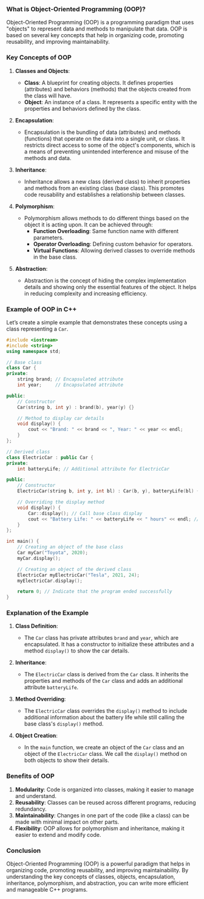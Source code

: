 
### What is Object-Oriented Programming (OOP)?

Object-Oriented Programming (OOP) is a programming paradigm that uses "objects" to represent data and methods to manipulate that data. OOP is based on several key concepts that help in organizing code, promoting reusability, and improving maintainability.

### Key Concepts of OOP

1. **Classes and Objects**:
   - **Class**: A blueprint for creating objects. It defines properties (attributes) and behaviors (methods) that the objects created from the class will have.
   - **Object**: An instance of a class. It represents a specific entity with the properties and behaviors defined by the class.

2. **Encapsulation**:
   - Encapsulation is the bundling of data (attributes) and methods (functions) that operate on the data into a single unit, or class. It restricts direct access to some of the object's components, which is a means of preventing unintended interference and misuse of the methods and data.

3. **Inheritance**:
   - Inheritance allows a new class (derived class) to inherit properties and methods from an existing class (base class). This promotes code reusability and establishes a relationship between classes.

4. **Polymorphism**:
   - Polymorphism allows methods to do different things based on the object it is acting upon. It can be achieved through:
     - **Function Overloading**: Same function name with different parameters.
     - **Operator Overloading**: Defining custom behavior for operators.
     - **Virtual Functions**: Allowing derived classes to override methods in the base class.

5. **Abstraction**:
   - Abstraction is the concept of hiding the complex implementation details and showing only the essential features of the object. It helps in reducing complexity and increasing efficiency.

### Example of OOP in C++

Let’s create a simple example that demonstrates these concepts using a class representing a `Car`.

```cpp
#include <iostream>
#include <string>
using namespace std;

// Base class
class Car {
private:
    string brand; // Encapsulated attribute
    int year;     // Encapsulated attribute

public:
    // Constructor
    Car(string b, int y) : brand(b), year(y) {}

    // Method to display car details
    void display() {
        cout << "Brand: " << brand << ", Year: " << year << endl;
    }
};

// Derived class
class ElectricCar : public Car {
private:
    int batteryLife; // Additional attribute for ElectricCar

public:
    // Constructor
    ElectricCar(string b, int y, int bl) : Car(b, y), batteryLife(bl) {}

    // Overriding the display method
    void display() {
        Car::display(); // Call base class display
        cout << "Battery Life: " << batteryLife << " hours" << endl; // Additional info
    }
};

int main() {
    // Creating an object of the base class
    Car myCar("Toyota", 2020);
    myCar.display();

    // Creating an object of the derived class
    ElectricCar myElectricCar("Tesla", 2021, 24);
    myElectricCar.display();

    return 0; // Indicate that the program ended successfully
}
```

### Explanation of the Example

1. **Class Definition**:
   - The `Car` class has private attributes `brand` and `year`, which are encapsulated. It has a constructor to initialize these attributes and a method `display()` to show the car details.

2. **Inheritance**:
   - The `ElectricCar` class is derived from the `Car` class. It inherits the properties and methods of the `Car` class and adds an additional attribute `batteryLife`.

3. **Method Overriding**:
   - The `ElectricCar` class overrides the `display()` method to include additional information about the battery life while still calling the base class's `display()` method.

4. **Object Creation**:
   - In the `main` function, we create an object of the `Car` class and an object of the `ElectricCar` class. We call the `display()` method on both objects to show their details.

### Benefits of OOP

1. **Modularity**: Code is organized into classes, making it easier to manage and understand.
2. **Reusability**: Classes can be reused across different programs, reducing redundancy.
3. **Maintainability**: Changes in one part of the code (like a class) can be made with minimal impact on other parts.
4. **Flexibility**: OOP allows for polymorphism and inheritance, making it easier to extend and modify code.

### Conclusion

Object-Oriented Programming (OOP) is a powerful paradigm that helps in organizing code, promoting reusability, and improving maintainability. By understanding the key concepts of classes, objects, encapsulation, inheritance, polymorphism, and abstraction, you can write more efficient and manageable C++ programs.
